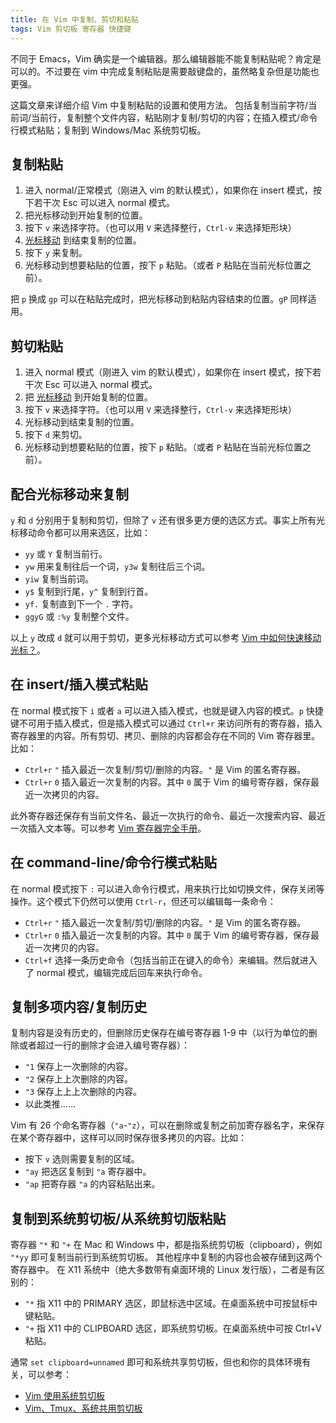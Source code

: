 ```yaml
---
title: 在 Vim 中复制、剪切和粘贴
tags: Vim 剪切板 寄存器 快捷键
---
```


不同于 Emacs，Vim 确实是一个编辑器。那么编辑器能不能复制粘贴呢？肯定是可以的。不过要在 vim 中完成复制粘贴是需要敲键盘的，虽然略复杂但是功能也更强。

这篇文章来详细介绍 Vim 中复制粘贴的设置和使用方法。
包括复制当前字符/当前词/当前行，复制整个文件内容，粘贴刚才复制/剪切的内容；在插入模式/命令行模式粘贴；复制到 Windows/Mac 系统剪切板。

<!--more-->

## 复制粘贴

1. 进入 normal/正常模式（刚进入 vim 的默认模式），如果你在 insert 模式，按下若干次 Esc 可以进入 normal 模式。
2. 把光标移动到开始复制的位置。
2. 按下 `v` 来选择字符。（也可以用 `V` 来选择整行，`Ctrl-v` 来选择矩形块）
3. [光标移动](https://harttle.land/2015/11/07/vim-cursor.html) 到结束复制的位置。
4. 按下 `y` 来复制。
5. 光标移动到想要粘贴的位置，按下 `p` 粘贴。（或者 `P` 粘贴在当前光标位置之前）。

把 `p` 换成 `gp` 可以在粘贴完成时，把光标移动到粘贴内容结束的位置。`gP` 同样适用。

## 剪切粘贴

1. 进入 normal 模式（刚进入 vim 的默认模式），如果你在 insert 模式，按下若干次 Esc 可以进入 normal 模式。
2. 把 [光标移动](https://harttle.land/2015/11/07/vim-cursor.html) 到开始复制的位置。
2. 按下 `v` 来选择字符。（也可以用 `V` 来选择整行，`Ctrl-v` 来选择矩形块）
3. 光标移动到结束复制的位置。
4. 按下 `d` 来剪切。
5. 光标移动到想要粘贴的位置，按下 `p` 粘贴。（或者 `P` 粘贴在当前光标位置之前）。

## 配合光标移动来复制

`y` 和 `d` 分别用于复制和剪切，但除了 `v` 还有很多更方便的选区方式。事实上所有光标移动命令都可以用来选区，比如：

- `yy` 或 `Y` 复制当前行。
- `yw` 用来复制往后一个词，`y3w` 复制往后三个词。
- `yiw` 复制当前词。
- `y$` 复制到行尾，`y^` 复制到行首。
- `yf.` 复制直到下一个 `.` 字符。
- `ggyG` 或 `:%y` 复制整个文件。

以上 `y` 改成 `d` 就可以用于剪切，更多光标移动方式可以参考 [Vim 中如何快速移动光标？](https://harttle.land/2015/11/07/vim-cursor.html)。

## 在 insert/插入模式粘贴

在 normal 模式按下 `i` 或者 `a` 可以进入插入模式，也就是键入内容的模式。`p` 快捷键不可用于插入模式，但是插入模式可以通过 `Ctrl+r` 来访问所有的寄存器，插入寄存器里的内容。所有剪切、拷贝、删除的内容都会存在不同的 Vim 寄存器里。比如：

- `Ctrl+r` `"` 插入最近一次复制/剪切/删除的内容。`"` 是 Vim 的匿名寄存器。
- `Ctrl+r` `0` 插入最近一次复制的内容。其中 `0` 属于 Vim 的编号寄存器，保存最近一次拷贝的内容。

此外寄存器还保存有当前文件名、最近一次执行的命令、最近一次搜索内容、最近一次插入文本等。可以参考 [Vim 寄存器完全手册](https://harttle.land/2016/07/25/vim-registers.html)。

## 在 command-line/命令行模式粘贴

在 normal 模式按下 `:` 可以进入命令行模式，用来执行比如切换文件，保存关闭等操作。这个模式下仍然可以使用 `Ctrl-r`，但还可以编辑每一条命令：

- `Ctrl+r` `"` 插入最近一次复制/剪切/删除的内容。`"` 是 Vim 的匿名寄存器。
- `Ctrl+r` `0` 插入最近一次复制的内容。其中 `0` 属于 Vim 的编号寄存器，保存最近一次拷贝的内容。
- `Ctrl+f` 选择一条历史命令（包括当前正在键入的命令）来编辑。然后就进入了 normal 模式，编辑完成后回车来执行命令。

## 复制多项内容/复制历史

复制内容是没有历史的，但删除历史保存在编号寄存器 1-9 中（以行为单位的删除或者超过一行的删除才会进入编号寄存器）：

- `"1` 保存上一次删除的内容。
- `"2` 保存上上次删除的内容。
- `"3` 保存上上上次删除的内容。
- 以此类推……

Vim 有 26 个命名寄存器（`"a`-`"z`），可以在删除或复制之前加寄存器名字，来保存在某个寄存器中，这样可以同时保存很多拷贝的内容。比如：

- 按下 `v` 选则需要复制的区域。
- `"ay` 把选区复制到 `"a` 寄存器中。
- `"ap` 把寄存器 `"a` 的内容粘贴出来。

## 复制到系统剪切板/从系统剪切版粘贴

寄存器 `"*` 和 `"+` 在 Mac 和 Windows 中，都是指系统剪切板（clipboard），例如 `"*yy` 即可复制当前行到系统剪切板。
其他程序中复制的内容也会被存储到这两个寄存器中。
在 X11 系统中（绝大多数带有桌面环境的 Linux 发行版），二者是有区别的：

* `"*` 指 X11 中的 PRIMARY 选区，即鼠标选中区域。在桌面系统中可按鼠标中键粘贴。
* `"+` 指 X11 中的 CLIPBOARD 选区，即系统剪切板。在桌面系统中可按 Ctrl+V 粘贴。

通常 `set clipboard=unnamed` 即可和系统共享剪切板，但也和你的具体环境有关，可以参考：

- [Vim 使用系统剪切板](https://harttle.land/2020/09/04/vim-clipboard.html)
- [Vim、Tmux、系统共用剪切板](https://harttle.land/2017/06/23/vim-tmux-clipboard.html)
